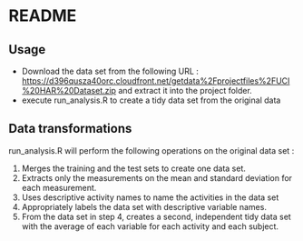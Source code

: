 # README

## Usage

- Download the data set from the following URL : https://d396qusza40orc.cloudfront.net/getdata%2Fprojectfiles%2FUCI%20HAR%20Dataset.zip and extract it into the project folder. 
- execute run_analysis.R to create a tidy data set from the original data

## Data transformations 

run_analysis.R will perform the following operations on the original data set : 

1. Merges the training and the test sets to create one data set.
2. Extracts only the measurements on the mean and standard deviation for each measurement.
3. Uses descriptive activity names to name the activities in the data set
4. Appropriately labels the data set with descriptive variable names.
5. From the data set in step 4, creates a second, independent tidy data set with the average of each variable for each activity and each subject.
